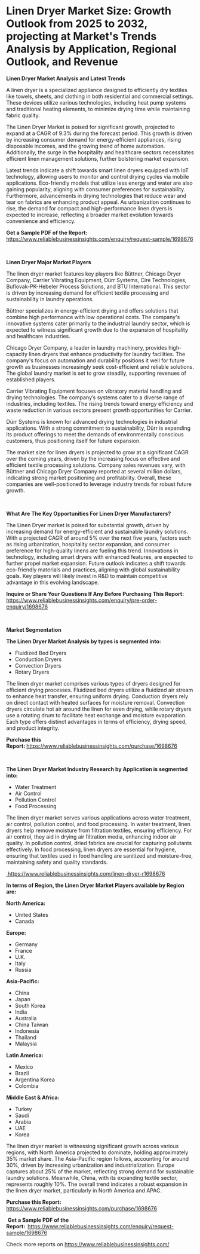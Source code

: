 <p><h1>Linen Dryer Market Size: Growth Outlook from 2025 to 2032, projecting at Market's Trends Analysis by Application, Regional Outlook, and Revenue</h1></p><p><strong>Linen Dryer Market Analysis and Latest Trends</strong></p>
<p><p>A linen dryer is a specialized appliance designed to efficiently dry textiles like towels, sheets, and clothing in both residential and commercial settings. These devices utilize various technologies, including heat pump systems and traditional heating elements, to minimize drying time while maintaining fabric quality.</p><p>The Linen Dryer Market is poised for significant growth, projected to expand at a CAGR of 9.3% during the forecast period. This growth is driven by increasing consumer demand for energy-efficient appliances, rising disposable incomes, and the growing trend of home automation. Additionally, the surge in the hospitality and healthcare sectors necessitates efficient linen management solutions, further bolstering market expansion.</p><p>Latest trends indicate a shift towards smart linen dryers equipped with IoT technology, allowing users to monitor and control drying cycles via mobile applications. Eco-friendly models that utilize less energy and water are also gaining popularity, aligning with consumer preferences for sustainability. Furthermore, advancements in drying technologies that reduce wear and tear on fabrics are enhancing product appeal. As urbanization continues to rise, the demand for compact and high-performance linen dryers is expected to increase, reflecting a broader market evolution towards convenience and efficiency.</p></p>
<p><strong>Get a Sample PDF of the Report:&nbsp;</strong> <a href="https://www.reliablebusinessinsights.com/enquiry/request-sample/1698676?utm_campaign=2238&utm_medium=2&utm_source=Github&utm_content=ia&utm_term=27032025&utm_id=linen-dryer">https://www.reliablebusinessinsights.com/enquiry/request-sample/1698676</a></p>
<p>&nbsp;</p>
<p><strong>Linen Dryer Major Market Players</strong></p>
<p><p>The linen dryer market features key players like Büttner, Chicago Dryer Company, Carrier Vibrating Equipment, Dürr Systems, Cire Technologies, Buflovak-PK-Hebeler Process Solutions, and BTU International. This sector is driven by increasing demand for efficient textile processing and sustainability in laundry operations.</p><p>Büttner specializes in energy-efficient drying and offers solutions that combine high performance with low operational costs. The company's innovative systems cater primarily to the industrial laundry sector, which is expected to witness significant growth due to the expansion of hospitality and healthcare industries. </p><p>Chicago Dryer Company, a leader in laundry machinery, provides high-capacity linen dryers that enhance productivity for laundry facilities. The company's focus on automation and durability positions it well for future growth as businesses increasingly seek cost-efficient and reliable solutions. The global laundry market is set to grow steadily, supporting revenues of established players.</p><p>Carrier Vibrating Equipment focuses on vibratory material handling and drying technologies. The company’s systems cater to a diverse range of industries, including textiles. The rising trends toward energy efficiency and waste reduction in various sectors present growth opportunities for Carrier.</p><p>Dürr Systems is known for advanced drying technologies in industrial applications. With a strong commitment to sustainability, Dürr is expanding its product offerings to meet the demands of environmentally conscious customers, thus positioning itself for future expansion.</p><p>The market size for linen dryers is projected to grow at a significant CAGR over the coming years, driven by the increasing focus on effective and efficient textile processing solutions. Company sales revenues vary, with Büttner and Chicago Dryer Company reported at several million dollars, indicating strong market positioning and profitability. Overall, these companies are well-positioned to leverage industry trends for robust future growth.</p></p>
<p>&nbsp;</p>
<p><strong>What Are The Key Opportunities For Linen Dryer Manufacturers?</strong></p>
<p><p>The Linen Dryer market is poised for substantial growth, driven by increasing demand for energy-efficient and sustainable laundry solutions. With a projected CAGR of around 5% over the next five years, factors such as rising urbanization, hospitality sector expansion, and consumer preference for high-quality linens are fueling this trend. Innovations in technology, including smart dryers with enhanced features, are expected to further propel market expansion. Future outlook indicates a shift towards eco-friendly materials and practices, aligning with global sustainability goals. Key players will likely invest in R&D to maintain competitive advantage in this evolving landscape.</p></p>
<p><strong>Inquire or Share Your Questions If Any Before Purchasing This Report:</strong> <a href="https://www.reliablebusinessinsights.com/enquiry/pre-order-enquiry/1698676?utm_campaign=2238&utm_medium=2&utm_source=Github&utm_content=ia&utm_term=27032025&utm_id=linen-dryer">https://www.reliablebusinessinsights.com/enquiry/pre-order-enquiry/1698676</a></p>
<p>&nbsp;</p>
<p><strong>Market Segmentation</strong></p>
<p><strong>The Linen Dryer Market Analysis by types is segmented into:</strong></p>
<p><ul><li>Fluidized Bed Dryers</li><li>Conduction Dryers</li><li>Convection Dryers</li><li>Rotary Dryers</li></ul></p>
<p><p>The linen dryer market comprises various types of dryers designed for efficient drying processes. Fluidized bed dryers utilize a fluidized air stream to enhance heat transfer, ensuring uniform drying. Conduction dryers rely on direct contact with heated surfaces for moisture removal. Convection dryers circulate hot air around the linen for even drying, while rotary dryers use a rotating drum to facilitate heat exchange and moisture evaporation. Each type offers distinct advantages in terms of efficiency, drying speed, and product integrity.</p></p>
<p><strong>Purchase this Report:&nbsp;</strong><a href="https://www.reliablebusinessinsights.com/purchase/1698676?utm_campaign=2238&utm_medium=2&utm_source=Github&utm_content=ia&utm_term=27032025&utm_id=linen-dryer">https://www.reliablebusinessinsights.com/purchase/1698676</a></p>
<p>&nbsp;</p>
<p><strong>The Linen Dryer Market Industry Research by Application is segmented into:</strong></p>
<p><ul><li>Water Treatment</li><li>Air Control</li><li>Pollution Control</li><li>Food Processing</li></ul></p>
<p><p>The linen dryer market serves various applications across water treatment, air control, pollution control, and food processing. In water treatment, linen dryers help remove moisture from filtration textiles, ensuring efficiency. For air control, they aid in drying air filtration media, enhancing indoor air quality. In pollution control, dried fabrics are crucial for capturing pollutants effectively. In food processing, linen dryers are essential for hygiene, ensuring that textiles used in food handling are sanitized and moisture-free, maintaining safety and quality standards.</p></p>
<p><a href="https://www.reliablebusinessinsights.com/linen-dryer-r1698676?utm_campaign=2238&utm_medium=2&utm_source=Github&utm_content=ia&utm_term=27032025&utm_id=linen-dryer">&nbsp;https://www.reliablebusinessinsights.com/linen-dryer-r1698676</a></p>
<p><strong>In terms of Region, the Linen Dryer Market Players available by Region are:</strong></p>
<p>
    <p> <strong> North America: </strong>
        <ul>
            <li>United States</li>
            <li>Canada</li>
        </ul>
        </p> 
    <p> <strong> Europe: </strong>
        <ul>
            <li>Germany</li>
            <li>France</li>
            <li>U.K.</li>
            <li>Italy</li>
            <li>Russia</li>
        </ul>
        </p> 
    <p> <strong> Asia-Pacific: </strong>
        <ul>
            <li>China</li>
            <li>Japan</li>
            <li>South Korea</li>
            <li>India</li>
            <li>Australia</li>
            <li>China Taiwan</li>
            <li>Indonesia</li>
            <li>Thailand</li>
            <li>Malaysia</li>
        </ul>
        </p> 
    <p> <strong> Latin America: </strong>
        <ul>
            <li>Mexico</li>
            <li>Brazil</li>
            <li>Argentina Korea</li>
            <li>Colombia</li>
        </ul>
        </p> 
    <p> <strong> Middle East & Africa: </strong>
        <ul>
            <li>Turkey</li>
            <li>Saudi</li>
            <li>Arabia</li>
            <li>UAE</li>
            <li>Korea</li>
        </ul>
    </p>
    </p>
<p><p>The linen dryer market is witnessing significant growth across various regions, with North America projected to dominate, holding approximately 35% market share. The Asia-Pacific region follows, accounting for around 30%, driven by increasing urbanization and industrialization. Europe captures about 25% of the market, reflecting strong demand for sustainable laundry solutions. Meanwhile, China, with its expanding textile sector, represents roughly 10%. The overall trend indicates a robust expansion in the linen dryer market, particularly in North America and APAC.</p></p>
<p><strong>Purchase this Report: </strong><a href="https://www.reliablebusinessinsights.com/purchase/1698676?utm_campaign=2238&utm_medium=2&utm_source=Github&utm_content=ia&utm_term=27032025&utm_id=linen-dryer">https://www.reliablebusinessinsights.com/purchase/1698676</a></p>
<p>&nbsp;<strong>Get a Sample PDF of the Report:&nbsp;&nbsp;</strong><a href="https://www.reliablebusinessinsights.com/enquiry/request-sample/1698676?utm_campaign=2238&utm_medium=2&utm_source=Github&utm_content=ia&utm_term=27032025&utm_id=linen-dryer">https://www.reliablebusinessinsights.com/enquiry/request-sample/1698676</a></p>
<p><strong></strong></p>
<p>Check more reports on <a href="https://www.reliablebusinessinsights.com/?utm_campaign=2238&utm_medium=2&utm_source=Github&utm_content=ia&utm_term=27032025&utm_id=linen-dryer">https://www.reliablebusinessinsights.com/</a></p>